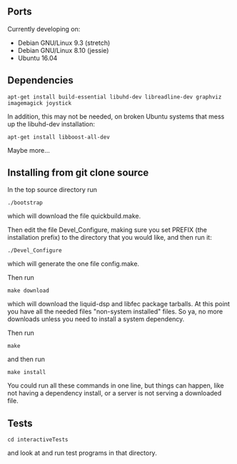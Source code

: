 ## Ports

Currently developing on: 
  - Debian GNU/Linux 9.3 (stretch)
  - Debian GNU/Linux 8.10 (jessie)
  - Ubuntu 16.04

## Dependencies


```
apt-get install build-essential libuhd-dev libreadline-dev graphviz imagemagick joystick
```

In addition, this may not be needed, on broken Ubuntu systems that mess up
the libuhd-dev installation:
```
apt-get install libboost-all-dev
```

Maybe more...


## Installing from git clone source

In the top source directory run

```
./bootstrap
```
which will download the file quickbuild.make.

Then edit the file Devel_Configure, making sure you set
PREFIX (the installation prefix) to the directory that you
would like, and then run it:
```
./Devel_Configure
```
which will generate the one file config.make.

Then run
```
make download
```
which will download the liquid-dsp and libfec package tarballs.
At this point you have all the needed files "non-system installed"
files.  So ya, no more downloads unless you need to install a
system dependency.

Then run
```
make
```
and then run
```
make install
```

You could run all these commands in one line, but things can
happen, like not having a dependency install, or a server
is not serving a downloaded file.


## Tests

```
cd interactiveTests
```

and look at and run test programs in that directory.

